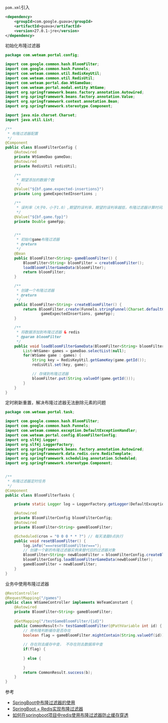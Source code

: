 

`pom.xml`引入

```xml
<dependency>
    <groupId>com.google.guava</groupId>
    <artifactId>guava</artifactId>
    <version>27.0.1-jre</version>
</dependency>
```

初始化布隆过滤器

```java
package com.weteam.portal.config;

import com.google.common.hash.BloomFilter;
import com.google.common.hash.Funnels;
import com.weteam.common.util.RedisKeyUtil;
import com.weteam.common.util.RedisUtil;
import com.weteam.portal.dao.WtGameDao;
import com.weteam.portal.modal.entity.WtGame;
import org.springframework.beans.factory.annotation.Autowired;
import org.springframework.beans.factory.annotation.Value;
import org.springframework.context.annotation.Bean;
import org.springframework.stereotype.Component;

import java.nio.charset.Charset;
import java.util.List;

/**
 * 布隆过滤器配置
 */
@Component
public class BloomFilterConfig {
    @Autowired
    private WtGameDao gameDao;
    @Autowired
    private RedisUtil redisUtil;

    /**
     * 期望添加的数据个数
     */
    @Value("${bf.game.expected-insertions}")
    private Long gameExpectedInsertions ;

    /**
     * 误判率（大于0，小于1.0）,期望的误判率，期望的误判率越低，布隆过滤器计算时间越长
     */
    @Value("${bf.game.fpp}")
    private Double gameFpp;


    /**
     * 初始化game布隆过滤器
     * @return
     */
    @Bean
    public BloomFilter<String> gameBloomFilter() {
        BloomFilter<String> bloomFilter = createBloomFilter();
        loadBloomFilterGameData(bloomFilter);
        return bloomFilter;
    }

    /**
     * 创建一个布隆过滤器
     * @return
     */
    public BloomFilter<String> createBloomFilter() {
        return BloomFilter.create(Funnels.stringFunnel(Charset.defaultCharset()),
                gameExpectedInsertions, gameFpp);
    }

    /**
     * 将数据添加到布隆过滤器 & redis
     * @param bloomFilter
     */
    public void loadBloomFilterGameData(BloomFilter<String> bloomFilter) {
        List<WtGame> games = gameDao.selectList(null);
        for(WtGame game : games) {
            String key = RedisKeyUtil.getGameKey(game.getId());
            redisUtil.set(key, game);

            // 存储到布隆过滤器
            bloomFilter.put(String.valueOf(game.getId()));
        }
    }
}

```

定时刷新重置，解决布隆过滤器无法删除元素的问题

```java
package com.weteam.portal.task;

import com.google.common.hash.BloomFilter;
import com.google.common.hash.Funnels;
import com.weteam.common.exception.DefaultExceptionHandler;
import com.weteam.portal.config.BloomFilterConfig;
import org.slf4j.Logger;
import org.slf4j.LoggerFactory;
import org.springframework.beans.factory.annotation.Autowired;
import org.springframework.data.redis.core.RedisTemplate;
import org.springframework.scheduling.annotation.Scheduled;
import org.springframework.stereotype.Component;


/**
 * 布隆过滤器定时任务
 */
@Component
public class BloomFilterTasks {

    private static Logger log = LoggerFactory.getLogger(DefaultExceptionHandler.class);

    @Autowired
    private BloomFilterConfig bloomFilterConfig;
    @Autowired
    private BloomFilter<String> gameBloomFilter;

    @Scheduled(cron = "0 0 0 * * ?") // 每天凌晨0点执行
    public void resetBloomFilter() {
        log.info("===resetBloomFilter===");
        // 创建一个新的布隆过滤器实例来替代旧的过滤器对象
        BloomFilter<String> newBloomFilter = bloomFilterConfig.createBloomFilter();
        bloomFilterConfig.loadBloomFilterGameData(newBloomFilter);
        gameBloomFilter = newBloomFilter;
    }
}

```

业务中使用布隆过滤器

```java
@RestController
@RequestMapping("/games")
public class WtGameController implements WeTeamConstant {
    @Autowired
    private BloomFilter<String> gameBloomFilter;
  
    @GetMapping("/testGameBloomFilter/{id}")
    public CommonResult<?> testGameBloomFilter(@PathVariable int id) {
        // 用布隆判断缓存是否存在
        boolean flag = gameBloomFilter.mightContain(String.valueOf(id));
      
        // 存在则去缓存中查， 不存在则去数据库中查
      	if(flag) {
          
        } else {
          
        }
        return CommonResult.success(b);
    }
}
```



参考

-   [SpringBoot中布隆过滤器的使用](https://blog.csdn.net/m0_52256357/article/details/126386755)
-   [SpringBoot + Redis实现布隆过滤器](https://juejin.cn/post/7075115527219183646)
-   [如何在springboot项目中redis使用布隆过滤器防止缓存穿透](https://blog.csdn.net/weixin_43748936/article/details/110225696?spm=1001.2101.3001.6650.4&utm_medium=distribute.pc_relevant.none-task-blog-2%7Edefault%7ECTRLIST%7ERate-4-110225696-blog-115405043.235%5Ev36%5Epc_relevant_default_base3&depth_1-utm_source=distribute.pc_relevant.none-task-blog-2%7Edefault%7ECTRLIST%7ERate-4-110225696-blog-115405043.235%5Ev36%5Epc_relevant_default_base3&utm_relevant_index=5)